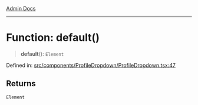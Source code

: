 [Admin Docs](/)

---

# Function: default()

> **default**(): `Element`

Defined in: [src/components/ProfileDropdown/ProfileDropdown.tsx:47](https://github.com/PalisadoesFoundation/talawa-admin/blob/main/src/components/ProfileDropdown/ProfileDropdown.tsx#L47)

## Returns

`Element`
